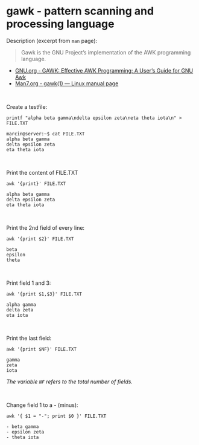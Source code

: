 # gawk - pattern scanning and processing language

Description (excerpt from `man` page):  
> Gawk  is  the  GNU Project’s implementation of the AWK programming language.

- [GNU.org - GAWK: Effective AWK Programming: A User’s Guide for GNU Awk](https://www.gnu.org/software/gawk/manual/html_node/index.html)
- [Man7.org - gawk(1) — Linux manual page](https://man7.org/linux/man-pages/man1/gawk.1.html)

<br>

Create a testfile:  
```shell
printf "alpha beta gamma\ndelta epsilon zeta\neta theta iota\n" > FILE.TXT
```
```shell
marcin@server:~$ cat FILE.TXT
alpha beta gamma
delta epsilon zeta
eta theta iota
```

<br>

Print the content of FILE.TXT
```shell
awk '{print}' FILE.TXT
```
```shell
alpha beta gamma
delta epsilon zeta
eta theta iota
```

<br>

Print the 2nd field of every line:  
```shell
awk '{print $2}' FILE.TXT
```
```shell
beta
epsilon
theta
```

<br>

Print field 1 and 3:  
```shell
awk '{print $1,$3}' FILE.TXT
```
```shell
alpha gamma
delta zeta
eta iota
```

<br>

Print the last field:  
```shell
awk '{print $NF}' FILE.TXT
```
```shell
gamma
zeta
iota
```
_The variable `NF` refers to the total number of fields._

<br>

Change field 1 to a - (minus):  
```shell
awk '{ $1 = "-"; print $0 }' FILE.TXT
```
```shell
- beta gamma
- epsilon zeta
- theta iota
```